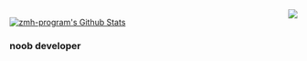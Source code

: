 <img align="right" src="https://github-readme-stats.vercel.app/api?username=huangkairan&show_icons=true&icon_color=CE1D2D&text_color=718096&bg_color=ffffff&hide_title=true" />


[![zmh-program's Github Stats](https://stats.deeptrain.net/user/zmh-program/)](https://github.com/zmh-program/code-statistic)


### noob developer
